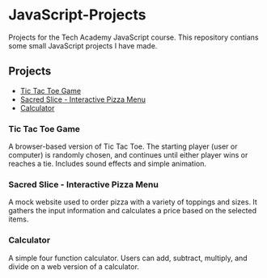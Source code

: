 # JavaScript-Projects
Projects for the Tech Academy JavaScript course.
This repository contians some small JavaScript projects I have made.

## Projects
- [Tic Tac Toe Game](https://github.com/mfluder24/JavaScript-Projects/tree/main/TicTacToe)
- [Sacred Slice - Interactive Pizza Menu](https://github.com/mfluder24/JavaScript-Projects/tree/main/Pizza_Project)
- [Calculator](https://github.com/mfluder24/JavaScript-Projects/blob/main/Javascript%20Projects/Calculator.html)

### Tic Tac Toe Game
A browser-based version of Tic Tac Toe. The starting player (user or computer) is randomly chosen, and continues until either player wins or reaches a tie. Includes sound effects and simple animation.

### Sacred Slice - Interactive Pizza Menu
A mock website used to order pizza with a variety of toppings and sizes. It gathers the input information and calculates a price based on the selected items.

### Calculator
A simple four function calculator. Users can add, subtract, multiply, and divide on a web version of a calculator.
